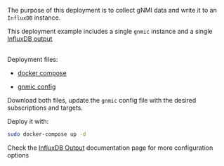 The purpose of this deployment is to collect gNMI data and write it to an `InfluxDB` instance.

This deployment example includes a single `gnmic` instance and a single [InfluxDB output](../../user_guide/outputs/influxdb_output.md)

<div class="mxgraph" style="max-width:100%;border:1px solid transparent;margin:0 auto; display:block;" data-mxgraph="{&quot;page&quot;:12,&quot;zoom&quot;:1.4,&quot;highlight&quot;:&quot;#0000ff&quot;,&quot;nav&quot;:true,&quot;check-visible-state&quot;:true,&quot;resize&quot;:true,&quot;url&quot;:&quot;https://raw.githubusercontent.com/karimra/gnmic/diagrams/diagrams/single_instance_influxdb.drawio&quot;}"></div>

<script type="text/javascript" src="https://cdn.jsdelivr.net/gh/hellt/drawio-js@main/embed2.js?&fetch=https%3A%2F%2Fraw.githubusercontent.com%2Fkarimra%2Fgnmic%2Fdiagrams%2Fsingle_instance_influxdb.drawio" async></script>


Deployment files:

- [docker compose](https://github.com/karimra/gnmic/blob/master/examples/deployments/1.single-instance/3.influxdb-output/docker-compose.yaml)

- [gnmic config](https://github.com/karimra/gnmic/blob/master/examples/deployments/1.single-instance/3.influxdb-output/gnmic1.yaml)

Download both files, update the `gnmic` config file with the desired subscriptions and targets.

Deploy it with:

```bash
sudo docker-compose up -d
```

Check the [InfluxDB Output](../../user_guide/outputs/influxdb_output.md) documentation page for more configuration options